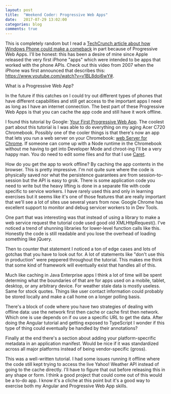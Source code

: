 ```yaml
---
layout: post
title:  "Weekend Coder: Progressive Web Apps"
date:   2017-07-29 13:02:00
categories: blog
comments: true
---
```


This is completely random but I read a [TechCrunch article about how Windows Phone could make a comeback](https://techcrunch.com/2017/07/28/microsofts-slow-creep-back-into-mobile/) in part because of Progressive Web Apps.  I'll be honest: this has been a desire of mine since Apple released the very first iPhone "apps" which were intended to be apps that worked with the phone APIs.  Check out this video from 2007 when the iPhone was first announced that describes this: https://www.youtube.com/watch?v=v1BL8doi6wY#.

What is a Progressive Web App?

In the future if this catches on I could try out different types of phones that have different capabilities and still get access to the important apps I need as long as I have an internet connection.  The best part of these Progressive Web Apps is that you can cache the app code and still have it work offline.

I found this tutorial by Google: [Your First Progressive Web App](https://developers.google.com/web/fundamentals/getting-started/codelabs/your-first-pwapp/).  The coolest part about this tutorial is I was able to do everything on my aging Acer C720 Chromebook.  Possibly one of the cooler things is that there's now an app that lets you run a web server on your Chromebook: [web Server for Chrome](https://chrome.google.com/webstore/detail/web-server-for-chrome/ofhbbkphhbklhfoeikjpcbhemlocgigb?hl=en).  If someone can come up with a Node runtime in the Chromebook without me having to get into Developer Mode and chroot-ing I'll be a very happy man.  You do need to edit some files and for that I use [Caret](https://chrome.google.com/webstore/detail/caret/fljalecfjciodhpcledpamjachpmelml?hl=en).

How do you get the app to work offline?  By caching the app contents in the browser.  This is pretty impressive.  I'm not quite sure where the code is physically saved nor what the persistence guarantees are from session-to-session but the API is easy to grok.  There is some application code you need to write but the heavy lifting is done in a separate file with code specific to service workers.  I have rarely used this and only in learning exercises but it seems like it's one of those features that are really important that we'll see a lot of sites use several years from now.  Google Chrome has excellent support to monitor and debug servicer workers to in Dev Tools.

One part that was interesting was that instead of using a library to make a web service request the tutorial code used good old XMLHttpRequest().  I've noticed a trend of shunning libraries for lower-level function calls like this.  Honestly the code is still readable and you lose the overhead of loading something like jQuery.

Then to counter that statement I noticed a ton of edge cases and lots of gotchas that you have to look out for.  A lot of statements like "don't use this in production" were peppered throughout the tutorial.  This makes me think that some kind of framework will eventually exist that handles all of this.

Much like caching in Java Enterprise apps I think a lot of time will be spent determing what the boundaries of that are for apps used on a mobile, tablet, desktop, or any arbitrary device.  For weather stale data is mostly useless.  Same for stock quotes.  Things like user contact information could probably be stored locally and make a call home on a longer polling basis.

There's a block of code where you have two strategies of dealing with offline data: use the network first then cache or cache first then network.  Which one is use depends on if ou use a specific URL to get the data.  After doing the Angular tutorial and getting exposed to TypeScript I wonder if this type of thing could eventually be handled by their annotations?

Finally at the end there's a section about adding your platform-specrific metadata in an application manifest.  Would be nice if it was standardized across all major platforms instead of being vendor-specific (gross).

This was a well-written tutorial.  I had some issues running it offline where the code still kept trying to access the live Yahoo! Weather API instead of going to the cache directly.  I'll have to figure that out before releasing this in any shape or form.  I think a good project that could come out of this would be a to-do app.  I know it's a cliche at this point but it's a good way to exercise both my Angular and Progressive Web App skills.
